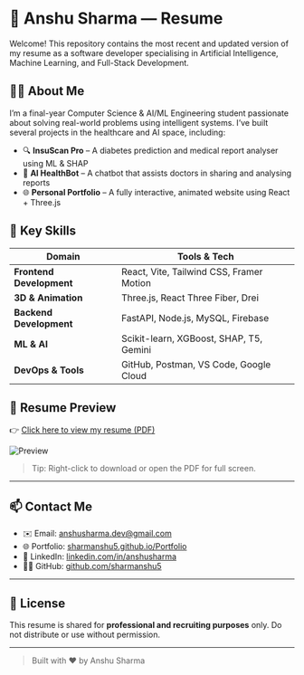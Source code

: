 # 📄 Anshu Sharma — Resume

Welcome! This repository contains the most recent and updated version of my resume as a software developer specialising in Artificial Intelligence, Machine Learning, and Full-Stack Development.

## 🧑‍💻 About Me

I’m a final-year Computer Science & AI/ML Engineering student passionate about solving real-world problems using intelligent systems. I’ve built several projects in the healthcare and AI space, including:

- 🔍 **InsuScan Pro** – A diabetes prediction and medical report analyser using ML & SHAP
- 💬 **AI HealthBot** – A chatbot that assists doctors in sharing and analysing reports
- 🌐 **Personal Portfolio** – A fully interactive, animated website using React + Three.js

## 💼 Key Skills

| Domain                    | Tools & Tech                             |
|---------------------------|------------------------------------------|
| **Frontend Development**  | React, Vite, Tailwind CSS, Framer Motion |
| **3D & Animation**        | Three.js, React Three Fiber, Drei        |
| **Backend Development**   | FastAPI, Node.js, MySQL, Firebase        |
| **ML & AI**               | Scikit-learn, XGBoost, SHAP, T5, Gemini  |
| **DevOps & Tools**        | GitHub, Postman, VS Code, Google Cloud   |

## 📌 Resume Preview

👉 [Click here to view my resume (PDF)](./Anshu_Sharma_Resume.pdf)

![Preview](4https://github.com/SharmAnshu5/Resumes/blob/main/Anshu%20Resume.png) <!-- Update this if you add a screenshot -->

> Tip: Right-click to download or open the PDF for full screen.

---

## 📫 Contact Me

- ✉️ Email: anshusharma.dev@gmail.com
- 🌐 Portfolio: [sharmanshu5.github.io/Portfolio](https://sharmanshu5.github.io/Portfolio)
- 💼 LinkedIn: [linkedin.com/in/anshusharma](https://www.linkedin.com/in/anshu-sharma-b74a07221/)
- 🧑‍💻 GitHub: [github.com/sharmanshu5](https://github.com/sharmanshu5)

---

## 📘 License

This resume is shared for **professional and recruiting purposes** only. Do not distribute or use without permission.

---

> Built with ❤️ by Anshu Sharma
